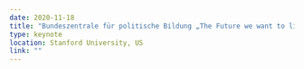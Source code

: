 ```yaml
---
date: 2020-11-18  
title: "Bundeszentrale für politische Bildung „The Future we want to live in!“"
type: keynote
location: Stanford University, US
link: ""
---
```

